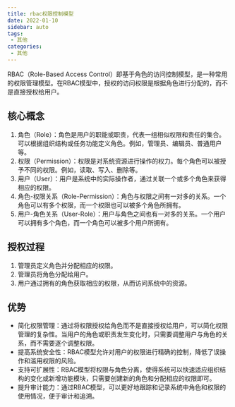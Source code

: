 ```yaml
---
title: rbac权限控制模型
date: 2022-01-10
sidebar: auto
tags: 
 - 其他
categories:
 - 其他
---
```


RBAC（Role-Based Access Control）即基于角色的访问控制模型，是一种常用的权限管理模型。在RBAC模型中，授权的访问权限是根据角色进行分配的，而不是直接授权给用户。
## 核心概念
1. 角色（Role）：角色是用户的职能或职责，代表一组相似权限和责任的集合。可以根据组织结构或任务功能定义角色。例如，管理员、编辑员、普通用户等。
2. 权限（Permission）：权限是对系统资源进行操作的权力。每个角色可以被授予不同的权限。例如，读取、写入、删除等。
3. 用户（User）：用户是系统中的实际操作者，通过关联一个或多个角色来获得相应的权限。
4. 角色-权限关系（Role-Permission）：角色与权限之间有一对多的关系。一个角色可以有多个权限，而一个权限也可以被多个角色所拥有。
5. 用户-角色关系（User-Role）：用户与角色之间也有一对多的关系。一个用户可以拥有多个角色，而一个角色可以被多个用户所拥有。

## 授权过程
1. 管理员定义角色并分配相应的权限。
2. 管理员将角色分配给用户。
3. 用户通过拥有的角色获取相应的权限，从而访问系统中的资源。

## 优势
- 简化权限管理：通过将权限授权给角色而不是直接授权给用户，可以简化权限管理的复杂性。当用户的角色或职责发生变化时，只需要调整用户与角色的关系，而不需要逐个调整权限。
- 提高系统安全性：RBAC模型允许对用户的权限进行精确的控制，降低了误操作和滥用权限的风险。
- 支持可扩展性：RBAC模型将权限与角色分离，使得系统可以快速适应组织结构的变化或新增功能模块，只需要创建新的角色和分配相应的权限即可。
- 提升审计能力：通过RBAC模型，可以更好地跟踪和记录系统中角色和权限的使用情况，便于审计和追溯。